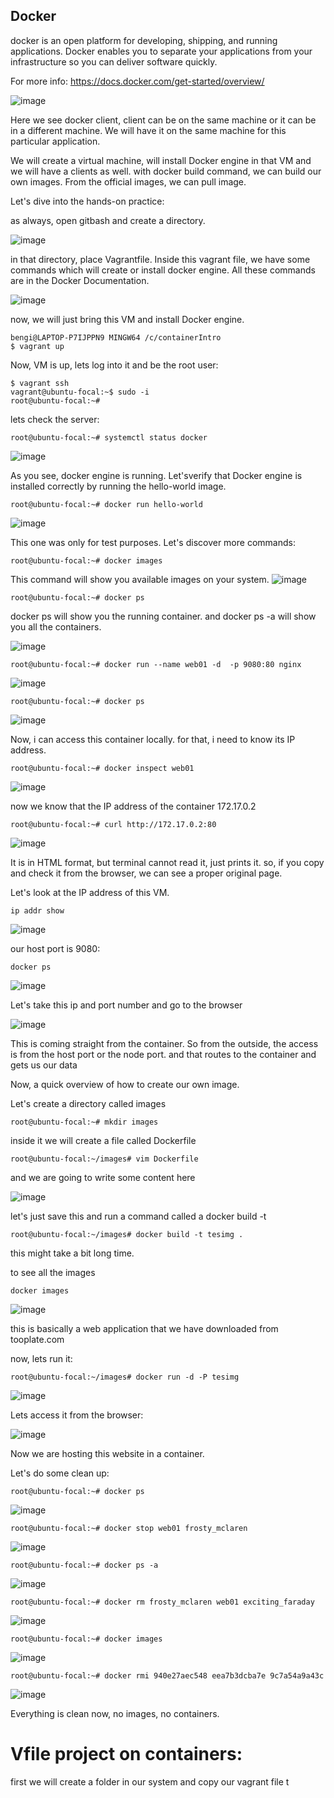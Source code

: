 ## Docker

docker is an open platform for developing, shipping, and running applications. Docker enables you to separate your applications from your infrastructure so you can deliver software quickly.

For more info: https://docs.docker.com/get-started/overview/

![image](https://github.com/bengisugelin/DevOps/assets/113550043/3bcae202-0dd7-4e0d-87e4-105b9f5ea81f)


Here we see docker client, client can be on the same machine or it can be in a different machine. We will have it on the same machine for this particular application.

We will create a virtual machine, will install Docker engine in that VM and we will have a clients as well. with docker build command, we can build our own images. From the official images, we can pull image.


Let's dive into the hands-on practice:

as always, open gitbash and create a directory.


![image](https://github.com/bengisugelin/DevOps/assets/113550043/e6e3f59e-801d-4f8f-8988-6845141c4bfe)


in that directory, place Vagrantfile. Inside this vagrant file, we have some commands which will create or install docker engine.
All these commands are in the Docker Documentation.

![image](https://github.com/bengisugelin/DevOps/assets/113550043/3ae093d6-3e67-48ba-a4eb-0749a1d4422e)

now, we will just bring this VM and install Docker engine.

```
bengi@LAPTOP-P7IJPPN9 MINGW64 /c/containerIntro
$ vagrant up
```

Now, VM is up, lets log into it and be the root user:
```
$ vagrant ssh
vagrant@ubuntu-focal:~$ sudo -i
root@ubuntu-focal:~#

```

lets check the server:
```
root@ubuntu-focal:~# systemctl status docker

```
![image](https://github.com/bengisugelin/DevOps/assets/113550043/c16e0c5d-a935-4fa3-b4fa-315963aebd45)


As you see, docker engine is running. Let'sverify that Docker engine is installed correctly by running the hello-world image.

```
root@ubuntu-focal:~# docker run hello-world
```

![image](https://github.com/bengisugelin/DevOps/assets/113550043/d77612f2-a125-4347-a03c-9b06c4f99e3d)

This one was only for test purposes. Let's discover more commands:

```
root@ubuntu-focal:~# docker images
```

This command will show you available images on your system.
![image](https://github.com/bengisugelin/DevOps/assets/113550043/fa813094-e617-415c-b5d4-ae6f9db01451)

```
root@ubuntu-focal:~# docker ps
```
docker ps will show you the running container. and docker ps -a will show you all the containers.

![image](https://github.com/bengisugelin/DevOps/assets/113550043/35089905-cb63-49f0-ad6a-7618b30dedb1)


```
root@ubuntu-focal:~# docker run --name web01 -d  -p 9080:80 nginx
```
![image](https://github.com/bengisugelin/DevOps/assets/113550043/758f9484-7760-4e9c-a9ec-20ff113a9845)

```
root@ubuntu-focal:~# docker ps
```
![image](https://github.com/bengisugelin/DevOps/assets/113550043/c70fa220-4983-469b-ad74-e2f1417d5af8)


Now, i can access this container locally. for that, i need to know its IP address. 

```
root@ubuntu-focal:~# docker inspect web01
```
![image](https://github.com/bengisugelin/DevOps/assets/113550043/9463e993-83ae-4eee-81b7-130ee7a06010)

now we know that the IP address of the container 172.17.0.2

```
root@ubuntu-focal:~# curl http://172.17.0.2:80
```

![image](https://github.com/bengisugelin/DevOps/assets/113550043/313aecea-185c-4607-b229-6b2187491194)


It is in HTML format, but terminal cannot read it, just prints it. so, if you copy and check it from the browser, we can see a proper original page.

Let's look at the IP address of this VM.

```
ip addr show
```

![image](https://github.com/bengisugelin/DevOps/assets/113550043/f8cdfbc9-d3fe-45e3-a4df-ffb40dfacdb5)

our host port is 9080: 

```
docker ps
```

![image](https://github.com/bengisugelin/DevOps/assets/113550043/e304cd2e-a8b1-4381-b24d-2f79d93da744)


Let's take this ip and port number and go to the browser

![image](https://github.com/bengisugelin/DevOps/assets/113550043/8c7fe0cf-c3fc-4abc-be87-73d932045928)

This is coming straight from the container. So from the outside, the access is from the host port or the node port. and that routes to the container and gets us our data


Now, a quick overview of how to create our own image.


Let's create a directory called images

```
root@ubuntu-focal:~# mkdir images
```
inside it we will create a file called Dockerfile
```
root@ubuntu-focal:~/images# vim Dockerfile
```

and we are going to write some content here

![image](https://github.com/bengisugelin/DevOps/assets/113550043/354d8ea4-fa56-480f-baf5-cba708910e90)

let's just save this and run a command called a docker build -t

```
root@ubuntu-focal:~/images# docker build -t tesimg .
```
this might take a bit long time.

to see all the images
```
docker images
```

![image](https://github.com/bengisugelin/DevOps/assets/113550043/4a9ef5dc-b1b8-4c8b-875b-40b36e234dba)

this is basically a web application that we have downloaded from tooplate.com

now, lets run it:

```
root@ubuntu-focal:~/images# docker run -d -P tesimg
```

![image](https://github.com/bengisugelin/DevOps/assets/113550043/8b3765f2-d120-4ba0-92d7-87f6fd989d3d)

Lets access it from the browser:

![image](https://github.com/bengisugelin/DevOps/assets/113550043/47cfb423-1bb5-4d2c-87c8-ba13fd24889e)

Now we are hosting this website in a container.



Let's do some clean up:
```
root@ubuntu-focal:~# docker ps
```

![image](https://github.com/bengisugelin/DevOps/assets/113550043/106b8144-c289-4b4f-8d55-7bf78d80a481)

```
root@ubuntu-focal:~# docker stop web01 frosty_mclaren
```
![image](https://github.com/bengisugelin/DevOps/assets/113550043/4fd9e4a1-a86b-4e74-a568-52a6425e0555)

```
root@ubuntu-focal:~# docker ps -a
```
![image](https://github.com/bengisugelin/DevOps/assets/113550043/ae7d5aad-636b-42f5-a0e8-03baab8de6ff)

```
root@ubuntu-focal:~# docker rm frosty_mclaren web01 exciting_faraday
```
![image](https://github.com/bengisugelin/DevOps/assets/113550043/22eab5db-6a6d-40d8-977d-2a1e8fcf3d57)

```
root@ubuntu-focal:~# docker images
```
![image](https://github.com/bengisugelin/DevOps/assets/113550043/640660ce-7045-4628-854b-ac5aefa87187)

```
root@ubuntu-focal:~# docker rmi 940e27aec548 eea7b3dcba7e 9c7a54a9a43c
```
![image](https://github.com/bengisugelin/DevOps/assets/113550043/30707a14-3edc-45a7-83c1-7fb7e256879a)


Everything is clean now, no images, no containers.


# Vfile project on containers:

first we will create a folder in our system and copy our vagrant file t
